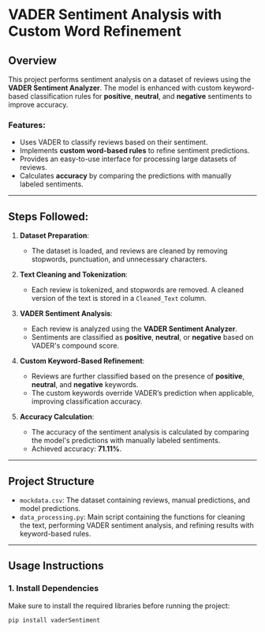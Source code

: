 # VADER Sentiment Analysis with Custom Word Refinement

## Overview
This project performs sentiment analysis on a dataset of reviews using the **VADER Sentiment Analyzer**. 
The model is enhanced with custom keyword-based classification rules for **positive**, **neutral**, and **negative** sentiments to improve accuracy. 

### Features:
- Uses VADER to classify reviews based on their sentiment.
- Implements **custom word-based rules** to refine sentiment predictions.
- Provides an easy-to-use interface for processing large datasets of reviews.
- Calculates **accuracy** by comparing the predictions with manually labeled sentiments.

---

## Steps Followed:

1. **Dataset Preparation**:
   - The dataset is loaded, and reviews are cleaned by removing stopwords, punctuation, and unnecessary characters.
   
2. **Text Cleaning and Tokenization**:
   - Each review is tokenized, and stopwords are removed. A cleaned version of the text is stored in a `Cleaned_Text` column.

3. **VADER Sentiment Analysis**:
   - Each review is analyzed using the **VADER Sentiment Analyzer**.
   - Sentiments are classified as **positive**, **neutral**, or **negative** based on VADER's compound score.

4. **Custom Keyword-Based Refinement**:
   - Reviews are further classified based on the presence of **positive**, **neutral**, and **negative** keywords.
   - The custom keywords override VADER’s prediction when applicable, improving classification accuracy.

5. **Accuracy Calculation**:
   - The accuracy of the sentiment analysis is calculated by comparing the model's predictions with manually labeled sentiments.
   - Achieved accuracy: **71.11%**.

---

## Project Structure

- `mockdata.csv`: The dataset containing reviews, manual predictions, and model predictions.
- `data_processing.py`: Main script containing the functions for cleaning the text, performing VADER sentiment analysis, and refining results with keyword-based rules.

---

## Usage Instructions

### 1. Install Dependencies
Make sure to install the required libraries before running the project:
```bash
pip install vaderSentiment
